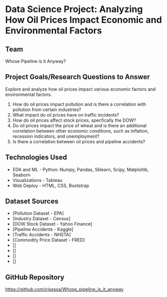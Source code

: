 # Data Science Project: Analyzing How Oil Prices Impact Economic and Environmental Factors 

## Team
Whose Pipeline is it Anyway?

## Project Goals/Research Questions to Answer
Explore and analyze how oil prices impact various economic factors and environmental factors. 

1. How do oil prices impact pollution and is there a correlation with pollution from certain industries?
2. What impact do oil prices have on traffic incidents? 
3. How do oil prices affect stock prices, specfically the DOW? 
4. Do oil prices impact the price of wheat and is there an additional correlation between other economic conditions, such as inflation, recession indicators, and unemployment?
4. Is there a correlation between oil prices and pipeline accidents?

## Technologies Used
* EDA and ML - Python: Numpy, Pandas, Sklearn, Scipy, Matplotlib, Seaborn
* Visualizations - Tableau
* Web Deploy - HTML, CSS, Bootstrap 

## Dataset Sources
* [Pollution Dataset - EPA]
* [Industry Dataset - Census]
* [DOW Stock Dataset - Yahoo Finance]
* [Pipeline Accidents - Kaggle]
* [Traffic Accidents - NHSTA]
* [Commodity Price Dataset - FRED]
* []
* []
* []
* []


## GitHub Repository
https://github.com/cjsessa/Whose_pipeline_is_it_anyway





